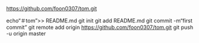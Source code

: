 https://github.com/foon0307/tom.git


echo“＃tom”>> README.md 
  git init 
  git add README.md 
  git commit -m“first commit” 
  git remote add origin https://github.com/foon0307/tom.git
   git push -u origin master
  